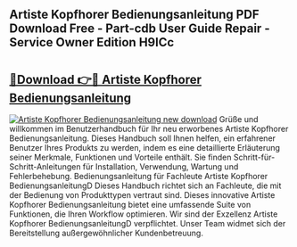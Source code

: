 ## Artiste Kopfhorer Bedienungsanleitung PDF Download Free - Part-cdb User Guide Repair - Service Owner Edition H9lCc

# <h2><a href="http://df5z9uz.blite.top/?on=Artiste+Kopfhorer+Bedienungsanleitung">🔗Download 👉🔴 Artiste Kopfhorer Bedienungsanleitung</a></h2>

[![Artiste Kopfhorer Bedienungsanleitung new download](https://i.imgur.com/lujVjoI.png)](http://df5z9uz.blite.top/?on=Artiste+Kopfhorer+Bedienungsanleitung)
Grüße und willkommen im Benutzerhandbuch für Ihr neu erworbenes Artiste Kopfhorer Bedienungsanleitung. Dieses Handbuch soll Ihnen helfen, ein erfahrener Benutzer Ihres Produkts zu werden, indem es eine detaillierte Erläuterung seiner Merkmale, Funktionen und Vorteile enthält. Sie finden Schritt-für-Schritt-Anleitungen für Installation, Verwendung, Wartung und Fehlerbehebung. Bedienungsanleitung für Fachleute Artiste Kopfhorer BedienungsanleitungD Dieses Handbuch richtet sich an Fachleute, die mit der Bedienung von Produkttypen vertraut sind. Dieses innovative Artiste Kopfhorer Bedienungsanleitung bietet eine umfassende Suite von Funktionen, die Ihren Workflow optimieren. Wir sind der Exzellenz Artiste Kopfhorer BedienungsanleitungD verpflichtet. Unser Team widmet sich der Bereitstellung außergewöhnlicher Kundenbetreuung.
